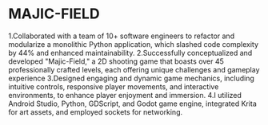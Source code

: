 # MAJIC-FIELD
1.Collaborated with a team of 10+ software engineers to refactor and modularize a monolithic Python application, which slashed code complexity by 44% and enhanced maintainability.
2.Successfully conceptualized and developed "Majic-Field," a 2D shooting game that boasts over 45 professionally crafted levels, each offering unique challenges and gameplay experience
3.Designed engaging and dynamic game mechanics, including intuitive controls, responsive player movements, and interactive environments, to enhance player enjoyment and immersion.
4.I utilized Android Studio, Python, GDScript, and Godot game engine, integrated Krita  for art assets, and employed sockets for networking. 
